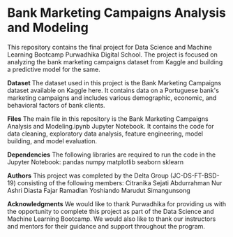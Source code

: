 # **Bank Marketing Campaigns Analysis and Modeling**

This repository contains the final project for Data Science and Machine Learning Bootcamp Purwadhika Digital School. The project is focused on analyzing the bank marketing campaigns dataset from Kaggle and building a predictive model for the same.

**Dataset**
The dataset used in this project is the Bank Marketing Campaigns dataset available on Kaggle here. It contains data on a Portuguese bank's marketing campaigns and includes various demographic, economic, and behavioral factors of bank clients.

**Files**
The main file in this repository is the Bank Marketing Campaigns Analysis and Modeling.ipynb Jupyter Notebook. It contains the code for data cleaning, exploratory data analysis, feature engineering, model building, and model evaluation.

**Dependencies**
The following libraries are required to run the code in the Jupyter Notebook:
pandas
numpy
matplotlib
seaborn
sklearn

**Authors**
This project was completed by the Delta Group (JC-DS-FT-BSD-19) consisting of the following members:
Citranika Sejati
Abdurrahman Nur Ashri Diasta Fajar Ramadlan
Yoshiando Marudut Simangunsong

**Acknowledgments**
We would like to thank Purwadhika for providing us with the opportunity to complete this project as part of the Data Science and Machine Learning Bootcamp. We would also like to thank our instructors and mentors for their guidance and support throughout the program.
